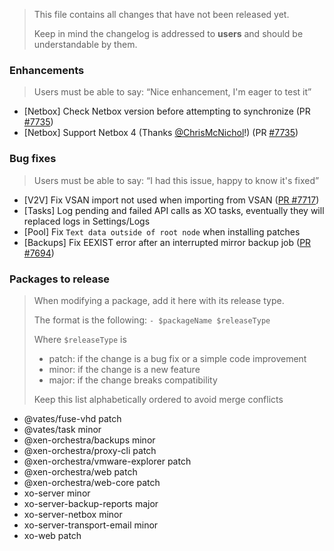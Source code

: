 > This file contains all changes that have not been released yet.
>
> Keep in mind the changelog is addressed to **users** and should be
> understandable by them.

### Enhancements

> Users must be able to say: “Nice enhancement, I'm eager to test it”

- [Netbox] Check Netbox version before attempting to synchronize (PR [#7735](https://github.com/vatesfr/xen-orchestra/pull/7735))
- [Netbox] Support Netbox 4 (Thanks [@ChrisMcNichol](https://github.com/ChrisMcNichol)!) (PR [#7735](https://github.com/vatesfr/xen-orchestra/pull/7735))

### Bug fixes

> Users must be able to say: “I had this issue, happy to know it's fixed”

- [V2V] Fix VSAN import not used when importing from VSAN ([PR #7717](https://github.com/vatesfr/xen-orchestra/pull/7717))
- [Tasks] Log pending and failed API calls as XO tasks, eventually they will replaced logs in Settings/Logs
- [Pool] Fix `Text data outside of root node` when installing patches
- [Backups] Fix EEXIST error after an interrupted mirror backup job ([PR #7694](https://github.com/vatesfr/xen-orchestra/pull/7694))

### Packages to release

> When modifying a package, add it here with its release type.
>
> The format is the following: `- $packageName $releaseType`
>
> Where `$releaseType` is
>
> - patch: if the change is a bug fix or a simple code improvement
> - minor: if the change is a new feature
> - major: if the change breaks compatibility
>
> Keep this list alphabetically ordered to avoid merge conflicts

<!--packages-start-->

- @vates/fuse-vhd patch
- @vates/task minor
- @xen-orchestra/backups minor
- @xen-orchestra/proxy-cli patch
- @xen-orchestra/vmware-explorer patch
- @xen-orchestra/web patch
- @xen-orchestra/web-core patch
- xo-server minor
- xo-server-backup-reports major
- xo-server-netbox minor
- xo-server-transport-email minor
- xo-web patch

<!--packages-end-->
